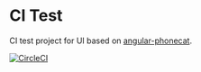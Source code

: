 # CI Test

CI test project for UI based on [angular-phonecat](https://github.com/angular/angular-phonecat).

[![CircleCI](https://circleci.com/gh/kasparasg/ci-test.svg?style=svg)](https://circleci.com/gh/kasparasg/ci-test)
